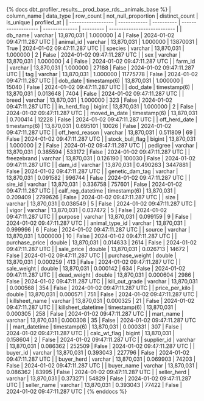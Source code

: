 {% docs dbt_profiler_results__prod_base_rds__animals_base  %}
| column_name        | data_type    |  row_count | not_null_proportion | distinct_count | is_unique | profiled_at                 |
| ------------------ | ------------ | ---------- | ------------------- | -------------- | --------- | --------------------------- |
| db_name            | varchar      | 13,870,031 |            1.000000 |              4 |     False | 2024-01-02 09:47:11.287 UTC |
| animal_id          | varchar      | 13,870,031 |            1.000000 |       13870031 |      True | 2024-01-02 09:47:11.287 UTC |
| species            | varchar      | 13,870,031 |            1.000000 |              2 |     False | 2024-01-02 09:47:11.287 UTC |
| sex                | varchar      | 13,870,031 |            1.000000 |              4 |     False | 2024-01-02 09:47:11.287 UTC |
| farm_id            | varchar      | 13,870,031 |            1.000000 |          27188 |     False | 2024-01-02 09:47:11.287 UTC |
| tag                | varchar      | 13,870,031 |            1.000000 |       11775778 |     False | 2024-01-02 09:47:11.287 UTC |
| dob_date           | timestamp(6) | 13,870,031 |            1.000000 |          15040 |     False | 2024-01-02 09:47:11.287 UTC |
| dod_date           | timestamp(6) | 13,870,031 |            0.013648 |           7404 |     False | 2024-01-02 09:47:11.287 UTC |
| breed              | varchar      | 13,870,031 |            1.000000 |            323 |     False | 2024-01-02 09:47:11.287 UTC |
| in_herd_flag       | bigint       | 13,870,031 |            1.000000 |              2 |     False | 2024-01-02 09:47:11.287 UTC |
| moved_in_date      | timestamp(6) | 13,870,031 |            0.700414 |          12228 |     False | 2024-01-02 09:47:11.287 UTC |
| off_herd_date      | timestamp(6) | 13,870,031 |            0.695101 |          10026 |     False | 2024-01-02 09:47:11.287 UTC |
| off_herd_reason    | varchar      | 13,870,031 |            0.511809 |             69 |     False | 2024-01-02 09:47:11.287 UTC |
| stock_bull_flag    | bigint       | 13,870,031 |            1.000000 |              2 |     False | 2024-01-02 09:47:11.287 UTC |
| pedigree           | varchar      | 13,870,031 |            0.385594 |         533172 |     False | 2024-01-02 09:47:11.287 UTC |
| freezebrand        | varchar      | 13,870,031 |            0.126190 |         100030 |     False | 2024-01-02 09:47:11.287 UTC |
| dam_id             | varchar      | 13,870,031 |            0.490263 |        3447881 |     False | 2024-01-02 09:47:11.287 UTC |
| genetic_dam_tag    | varchar      | 13,870,031 |            0.091582 |         996744 |     False | 2024-01-02 09:47:11.287 UTC |
| sire_id            | varchar      | 13,870,031 |            0.336758 |         757601 |     False | 2024-01-02 09:47:11.287 UTC |
| calf_reg_datetime  | timestamp(6) | 13,870,031 |            0.209409 |        2799626 |     False | 2024-01-02 09:47:11.287 UTC |
| size               | varchar      | 13,870,031 |            0.038549 |              5 |     False | 2024-01-02 09:47:11.287 UTC |
| vigor              | varchar      | 13,870,031 |            0.037472 |              5 |     False | 2024-01-02 09:47:11.287 UTC |
| purpose            | varchar      | 13,870,031 |            0.099159 |              9 |     False | 2024-01-02 09:47:11.287 UTC |
| animal_type_id     | varchar      | 13,870,031 |            0.999996 |              6 |     False | 2024-01-02 09:47:11.287 UTC |
| source             | varchar      | 13,870,031 |            1.000000 |             10 |     False | 2024-01-02 09:47:11.287 UTC |
| purchase_price     | double       | 13,870,031 |            0.014633 |           2614 |     False | 2024-01-02 09:47:11.287 UTC |
| sale_price         | double       | 13,870,031 |            0.026713 |          14672 |     False | 2024-01-02 09:47:11.287 UTC |
| purchase_weight    | double       | 13,870,031 |            0.000259 |            413 |     False | 2024-01-02 09:47:11.287 UTC |
| sale_weight        | double       | 13,870,031 |            0.000142 |            634 |     False | 2024-01-02 09:47:11.287 UTC |
| dead_weight        | double       | 13,870,031 |            0.000604 |           2986 |     False | 2024-01-02 09:47:11.287 UTC |
| kill_out_grade     | varchar      | 13,870,031 |            0.000568 |            354 |     False | 2024-01-02 09:47:11.287 UTC |
| price_per_kilo     | double       | 13,870,031 |            0.000571 |            751 |     False | 2024-01-02 09:47:11.287 UTC |
| killsheet_name     | varchar      | 13,870,031 |            0.000325 |             21 |     False | 2024-01-02 09:47:11.287 UTC |
| killsheet_datetime | timestamp(6) | 13,870,031 |            0.000305 |            258 |     False | 2024-01-02 09:47:11.287 UTC |
| mart_name          | varchar      | 13,870,031 |            0.000308 |             35 |     False | 2024-01-02 09:47:11.287 UTC |
| mart_datetime      | timestamp(6) | 13,870,031 |            0.000331 |            307 |     False | 2024-01-02 09:47:11.287 UTC |
| calc_wt_flag       | bigint       | 13,870,031 |            0.158604 |              2 |     False | 2024-01-02 09:47:11.287 UTC |
| supplier_id        | varchar      | 13,870,031 |            0.086362 |         252509 |     False | 2024-01-02 09:47:11.287 UTC |
| buyer_id           | varchar      | 13,870,031 |            0.393043 |         227796 |     False | 2024-01-02 09:47:11.287 UTC |
| buyer_herd         | varchar      | 13,870,031 |            0.069903 |          74203 |     False | 2024-01-02 09:47:11.287 UTC |
| buyer_name         | varchar      | 13,870,031 |            0.086362 |          83995 |     False | 2024-01-02 09:47:11.287 UTC |
| seller_herd        | varchar      | 13,870,031 |            0.373271 |          54829 |     False | 2024-01-02 09:47:11.287 UTC |
| seller_name        | varchar      | 13,870,031 |            0.393043 |          77422 |     False | 2024-01-02 09:47:11.287 UTC |
{% enddocs %}
